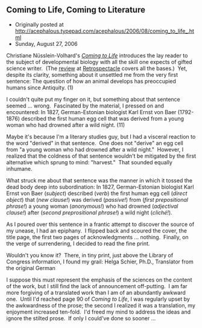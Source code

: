 ## Coming to Life, Coming to Literature

 * Originally posted at http://acephalous.typepad.com/acephalous/2006/08/coming_to_life_.html
 * Sunday, August 27, 2006



Christiane Nüsslein-Volhard's _[Coming to Life](http://www.amazon.com/exec/obidos/ASIN/0967007674/diesekoschmar-20)_ introduces the lay reader to the subject of developmental biology with all the skill one expects of gifted science writer.  (The [review](http://scienceblogs.com/retrospectacle/2006/08/book\_review\_coming\_to\_life\_by.php) at [Retrospectacle](http://scienceblogs.com/retrospectacle/) covers all the bases.)  Yet, despite its clarity, something about it unsettled me from the very first sentence:
The question of how an animal develops has preoccupied humans since Antiquity. (1)

I couldn't quite put my finger on it, but something about that sentence seemed ... wrong.  Fascinated by the material, I pressed on and encountered:
In 1827, German-Estonian biologist Karl Ernst von Baer (1792-1876) described the first human egg cell that was derived from a young woman who had drowned after a wild night. (11)

Maybe it's because I'm a literary studies guy, but I had a visceral reaction to the word "derived" in that sentence.  One does not "derive" an egg cell from "a young woman who had drowned after a wild night."  However, I realized that the coldness of that sentence wouldn't be mitigated by the first alternative which sprung to mind: "harvest."  That sounded equally inhumane.  

What struck me about that sentence was the manner in which it tossed the dead body deep into subordination:
In 1827, German-Estonian biologist Karl Ernst von Baer (_subject_) described (_verb_) the first human egg cell (_direct object_) that (_new clause!_) was derived (_passive!_) from (_first prepositional phrase!_) a young woman (_anonymous!_) who had drowned (_adjectival clause!_) after (_second preprositional phrase!_) a wild night (_cliché!_).

As I poured over this sentence in a frantic attempt to discover the source of my unease, I had an epiphany.  I flipped back and scoured the cover, the title page, the first two pages of acknowledgments ... nothing.  Finally, on the verge of surrendering, I decided to read the fine print.  

Wouldn't you know it?  There, in tiny print, just above the Library of Congress information, I found my grail:
Helga Schier, Ph.D., Translator from the original German

I suppose this must represent the emphasis of the sciences on the content of the work, but I still find the lack of announcement off-putting.  I am far more forgiving of a translated work than I am of an abundantly awkward one.  Until I'd reached page 90 of _Coming to Life_, I was regularly upset by the awkwardness of the prose; the second I realized it was a translation, my enjoyment increased ten-fold.  I'd freed my mind to address the ideas and ignore the stilted prose.  If only I could've done so sooner ...

		
